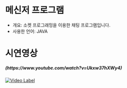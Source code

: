 # 메신저 프로그램
- 개요: 소켓 프로그래밍을 이용한 채팅 프로그램입니다.
- 사용한 언어: JAVA

# 시연영상
<h5>(https://www.youtube.com/watch?v=Ukxw37hXWy4)</h5>

[![Video Label](http://img.youtube.com/vi/Ukxw37hXWy4/0.jpg)](https://www.youtube.com/watch?v=Ukxw37hXWy4)
